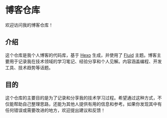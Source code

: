 # 博客仓库

欢迎访问我的博客仓库！

## 介绍

这个仓库是我个人博客的代码库，基于 [Hexo](https://hexo.io/) 生成，并使用了 [Fluid](https://github.com/hexo-theme-fluid/hexo-theme-fluid) 主题。博客主要用于记录我在技术领域的学习笔记、经验分享和个人见解。内容涵盖编程、开发工具、技术趋势等话题。

## 目的

这个仓库的主要目的是为了记录和分享我的技术学习过程。希望通过这种方式，不仅能帮助自己整理思路，还能为其他人提供有用的信息和参考。如果你发现其中有任何错误或需要改进的地方，欢迎提出建议和反馈！
